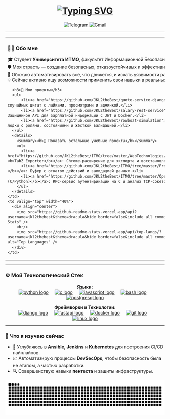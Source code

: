 <h1 align="center">
    <a href="#">
        <img src="https://readme-typing-svg.herokuapp.com?font=Fira+Code&size=30&pause=1000&color=00BFFF&center=true&vCenter=true&width=435&lines=Привет,+я+JKL2theBest!+👋;Cybersecurity+%26+DevOps+энтузиаст;Студент+ИТМО" alt="Typing SVG" />
    </a>
</h1>

<p align="center">
  <a href="https://t.me/jkl2youtube">
    <img src="https://img.shields.io/badge/Telegram-26A5E4?style=for-the-badge&logo=telegram&logoColor=white" alt="Telegram"/>
  </a>
  <a href="mailto:muhammet.jkl2.suhanguylev@gmail.com">
    <img src="https://img.shields.io/badge/Gmail-D14836?style=for-the-badge&logo=gmail&logoColor=white" alt="Gmail"/>
  </a>
</p>

---

<table>
  <tr>
    <td valign="top" width="60%">
      <h3>👨‍💻 Обо мне</h3>
      <p>
        🎓 Студент <b>Университета ИТМО</b>, факультет Информационной Безопасности.<br>
        🛡️ Моя страсть — создание безопасных, отказоустойчивых и эффективных систем.<br>
        🚀 Обожаю автоматизировать всё, что движется, и искать уязвимости раньше, чем это сделают другие.<br>
        💡 Сейчас активно ищу возможности применить свои навыки в реальных проектах и решать сложные задачи.
      </p>
      
      <h3>🚀 Мои проекты</h3>
      <ul>
          <li><a href="https://github.com/JKL2theBest/quote-service-django"><b>Quote Service (Django)</b></a>: Сервис случайных цитат с лайками, просмотрами и админкой.</li>
          <li><a href="https://github.com/JKL2theBest/salary-rest-service"><b>REST Salary Service (FastAPI)</b></a>: Защищённое API для зарплатной информации с JWT и Docker.</li>
          <li><a href="https://github.com/JKL2theBest/rowboat-simulation"><b>Rowboat Simulation API</b></a>: Симуляция лодки с ролями, состояниями и жёсткой валидацией.</li>
      </ul>
      <details>
        <summary><b>📂 Показать остальные учебные проекты</b></summary>
        <ul>
          <li><a href="https://github.com/JKL2theBest/ITMO/tree/master/WebTechnologies/SuhangulyyevM_Senior_2/Chrome_Tabs_Exporter"><b>TabZ Exporter</b></a>: Chrome-расширение для экспорта и восстановления вкладок.</li>
          <li><a href="https://github.com/JKL2theBest/ITMO/tree/master/Programming/lab6"><b>Стек-буфер с undo/redo (C)</b></a>: Буфер с откатом действий и валидацией данных.</li>
          <li><a href="https://github.com/JKL2theBest/ITMO/tree/master/OperatingSystems/lab9"><b>RPC Auth Service (C/Python)</b></a>: RPC-сервис аутентификации на C и анализ TCP-сокетов.</li>
        </ul>
      </details>
    </td>
    <td valign="top" width="40%">
      <div align="center">
        <img src="https://github-readme-stats.vercel.app/api?username=jkl2thebest&theme=dracula&hide_border=false&include_all_commits=true&count_private=true" alt="GitHub Stats" />
        <br/>
        <img src="https://github-readme-stats.vercel.app/api/top-langs/?username=jkl2thebest&theme=dracula&hide_border=false&include_all_commits=true&count_private=true&layout=compact" alt="Top Languages" />
      </div>
    </td>
  </tr>
</table>

---

### ⚙️ Мой Технологический Стек

<p align="center">
  <strong>Языки:</strong><br>
  <a href="#"><img src="https://cdn.jsdelivr.net/gh/devicons/devicon/icons/python/python-original.svg" height="40" alt="python logo" /></a>
  <img width="12" />
  <a href="#"><img src="https://cdn.jsdelivr.net/gh/devicons/devicon/icons/c/c-original.svg" height="40" alt="c logo" /></a>
  <img width="12" />
  <a href="#"><img src="https://cdn.jsdelivr.net/gh/devicons/devicon/icons/javascript/javascript-original.svg" height="40" alt="javascript logo" /></a>
  <img width="12" />
  <a href="#"><img src="https://cdn.jsdelivr.net/gh/devicons/devicon/icons/bash/bash-original.svg" height="40" alt="bash logo" /></a>
  <img width="12" />
  <a href="#"><img src="https://cdn.jsdelivr.net/gh/devicons/devicon/icons/postgresql/postgresql-original.svg" height="40" alt="postgresql logo" /></a>
</p>
<p align="center">
  <strong>Фреймворки и Технологии:</strong><br>
  <a href="#"><img src="https://cdn.jsdelivr.net/gh/devicons/devicon/icons/django/django-plain.svg" height="40" alt="django logo" /></a>
  <img width="12" />
  <a href="#"><img src="https://cdn.jsdelivr.net/gh/devicons/devicon/icons/fastapi/fastapi-original.svg" height="40" alt="fastapi logo" /></a>
  <img width="12" />
  <a href="#"><img src="https://cdn.jsdelivr.net/gh/devicons/devicon/icons/docker/docker-original.svg" height="40" alt="docker logo" /></a>
  <img width="12" />
  <a href="#"><img src="https://cdn.jsdelivr.net/gh/devicons/devicon/icons/git/git-original.svg" height="40" alt="git logo" /></a>
  <img width="12" />
  <a href="#"><img src="https://cdn.jsdelivr.net/gh/devicons/devicon/icons/linux/linux-original.svg" height="40" alt="linux logo" /></a>
</p>

---

### 🎯 Что я изучаю сейчас

- 🚀 Углубляюсь в **Ansible**, **Jenkins** и **Kubernetes** для построения CI/CD пайплайнов.
- 📈 Автоматизирую процессы **DevSecOps**, чтобы безопасность была не этапом, а частью разработки.
- 🔍 Совершенствую навыки **пентеста** и защиты инфраструктуры.

<div align="center">
  <img src="https://raw.githubusercontent.com/JKL2theBest/JKL2theBest/output/github-snake-dark.svg" alt="Snake animation" />
</div>
